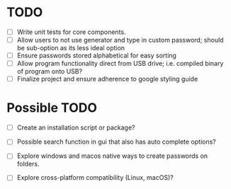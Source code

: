 # TODO 
- [ ] Write unit tests for core components.
- [ ] Allow users to not use generator and type in custom password; should be sub-option as its less ideal option
- [ ] Ensure passwords stored alphabetical for easy sorting
- [ ] Allow program functionality direct from USB drive; i.e. compiled binary of program onto USB?
- [ ] Finalize project and ensure adherence to google styling guide

# Possible TODO  
- [ ] Create an installation script or package?
- [ ] Possible search function in gui that also has auto complete options?
- [ ] Explore windows and macos native ways to create passwords on folders.
- [ ] Explore cross-platform compatibility (Linux, macOS)?



